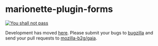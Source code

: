 marionette-plugin-forms
=======================

[![You shall not pass](http://cdn.meme.am/instances/500x/62331333.jpg)](https://github.com/mozilla-b2g/gaia/tree/master/tests/jsmarionette)

Development has moved [here](https://github.com/mozilla-b2g/gaia/tree/master/tests/jsmarionette). Please submit your bugs to [bugzilla](https://bugzilla.mozilla.org) and send your pull requests to [mozilla-b2g/gaia](https://github.com/mozilla-b2g/gaia).
